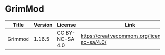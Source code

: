 # GrimMod


| Title  | Version | License | Link |
| ------------- | ------------- | ------------- | ------------- |
| Grimmod  | 1.16.5  | CC BY-NC-SA 4.0 | https://creativecommons.org/licenses/by-nc-sa/4.0/ |
